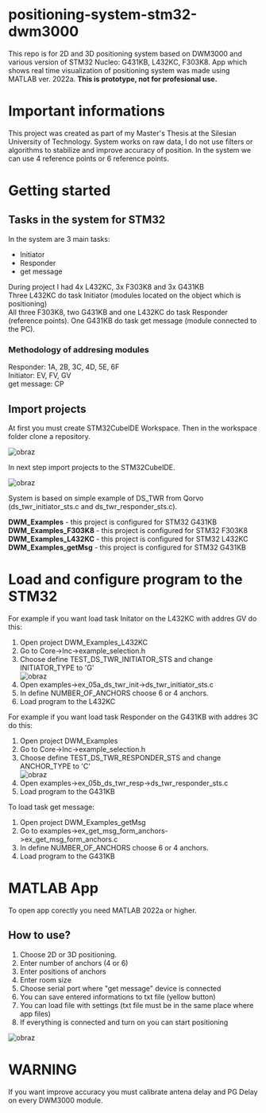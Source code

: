 # positioning-system-stm32-dwm3000
This repo is for 2D and 3D positioning system based on DWM3000 and various version of STM32 Nucleo: G431KB, L432KC, F303K8. 
App which shows real time visualization of positioning system was made using MATLAB ver. 2022a.
**This is prototype, not for profesional use.**

# Important informations
This project was created as part of my Master's Thesis at the Silesian University of Technology.
System works on raw data, I do not use filters or algorithms to stabilize and improve accuracy of position.
In the system we can use 4 reference points or 6 reference points.

# Getting started
## Tasks in the system for STM32
In the system are 3 main tasks:
* Initiator
* Responder
* get message

During project I had 4x L432KC, 3x F303K8 and 3x G431KB <br>
Three L432KC do task Initiator (modules located on the object which is positioning) <br>
All three F303K8, two G431KB and one L432KC do task Responder (reference points).
One G431KB do task get message (module connected to the PC).

### Methodology of addresing modules
Responder: 1A, 2B, 3C, 4D, 5E, 6F <br>
Initiator: EV, FV, GV <br>
get message: CP <br>

## Import projects
At first you must create STM32CubeIDE Workspace. Then in the workspace folder clone a repository.

![obraz](https://github.com/PianistaPiano/positioning-system-stm32-dwm3000/assets/76052736/f67bcc53-3d34-40f1-9a4f-2257f0c28bd5)

In next step import projects to the STM32CubeIDE. 

![obraz](https://github.com/PianistaPiano/positioning-system-stm32-dwm3000/assets/76052736/e2ac5558-aadb-4d6a-98fd-1c9617bb3adc)


System is based on simple example of DS_TWR from Qorvo (ds_twr_initiator_sts.c and ds_twr_responder_sts.c). 

**DWM_Examples** - this project is configured for STM32 G431KB <br>
**DWM_Examples_F303K8** - this project is configured for STM32 F303K8 <br>
**DWM_Examples_L432KC** - this project is configured for STM32 L432KC <br>
**DWM_Examples_getMsg** - this project is configured for STM32 G431KB <br>

# Load and configure program to the STM32

For example if you want load task Initator on the L432KC with addres GV do this:

1. Open project DWM_Examples_L432KC
2. Go to Core->Inc->example_selection.h
3. Choose define TEST_DS_TWR_INITIATOR_STS and change INITIATOR_TYPE to 'G' <br>
![obraz](https://github.com/PianistaPiano/positioning-system-stm32-dwm3000/assets/76052736/2b872fc0-68f8-4274-957f-94a641c1b8a5) <br>
4. Open examples->ex_05a_ds_twr_init->ds_twr_initiator_sts.c
5. In define NUMBER_OF_ANCHORS choose 6 or 4 anchors.
6. Load program to the L432KC <br>

For example if you want load task Responder on the G431KB with addres 3C do this:

1. Open project DWM_Examples
2. Go to Core->Inc->example_selection.h
3. Choose define TEST_DS_TWR_RESPONDER_STS and change ANCHOR_TYPE to 'C' <br>
![obraz](https://github.com/PianistaPiano/positioning-system-stm32-dwm3000/assets/76052736/c13c37a4-c224-4a4c-acea-22526ee13032) <br>
4. Open examples->ex_05b_ds_twr_resp->ds_twr_responder_sts.c
5. Load program to the G431KB

To load task get message:

1. Open project DWM_Examples_getMsg
2. Go to examples->ex_get_msg_form_anchors->ex_get_msg_form_anchors.c
3. In define NUMBER_OF_ANCHORS choose 6 or 4 anchors.
4. Load program to the G431KB

# MATLAB App
To open app corectly you need MATLAB 2022a or higher.
## How to use?
1. Choose 2D or 3D positioning.
2. Enter number of anchors (4 or 6)
3. Enter positions of anchors
4. Enter room size
5. Choose serial port where "get message" device is connected
6. You can save entered informations to txt file (yellow button)
7. You can load file with settings (txt file must be in the same place where app files)
8. If everything is connected and turn on you can start positioning <br>

![obraz](https://github.com/PianistaPiano/positioning-system-stm32-dwm3000/assets/76052736/429978b0-4923-43ae-b76e-f8f668ffbc81)


# WARNING
If you want improve accuracy you must calibrate antena delay and PG Delay on every DWM3000 module.


